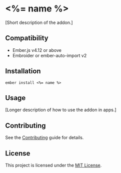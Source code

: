 # <%= name %>

[Short description of the addon.]

## Compatibility

- Ember.js v4.12 or above
- Embroider or ember-auto-import v2

## Installation

```
ember install <%= name %>
```

## Usage

[Longer description of how to use the addon in apps.]

## Contributing

See the [Contributing](CONTRIBUTING.md) guide for details.

## License

This project is licensed under the [MIT License](LICENSE.md).

